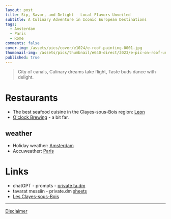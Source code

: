 ```yaml
---
layout: post
title: Sip, Savor, and Delight - Local Flavors Unveiled
subtitle: A Culinary Adventure in Iconic European Destinations
tags:
  - Amsterdam
  - Paris
  - Rome
comments: false
cover-img: /assets/pics/cover/e1024/e-roof-painting-0001.jpg
thumbnail-img: /assets/pics/thumbnail/e640-direct/2023/e-pic-on-roof-uncle-0001.jpg
published: true
---
```


> City of canals,
Culinary dreams take flight,
Taste buds dance with delight.

# Restaurants

- The best seafood cuisine in the Clayes-sous-Bois region: [Leon](https://brasserie.restaurantleon.fr/fr/les-clayes-sous-bois)
- [O'clock Brewing](https://oclockbrewing.fr/en/) - a bit far.

## weather

  - Holiday weather: [Amsterdam](https://www.holiday-weather.com/amsterdam/averages/november/)
  - Accuweather: [Paris](https://www.accuweather.com/en/fr/paris/623/weather-forecast/623)
  
# Links

- chatGPT - prompts - [private ta.dm](https://docs.google.com/document/d/1n1Vl_3XI5mYtdwjpzkOmbijMq9S61ba18t5PttlT9xE/edit?usp=sharing)
- tavarat messiin - private.dm [sheets](https://docs.google.com/spreadsheets/d/19BkGyPCeYUFju6qmrPmDd3s-zcD2MNX5jRguvoorb1c/edit?usp=sharing)
- [Les Clayes-sous-Bois](https://www.google.com/maps/place/78340+Les+Clayes-sous-Bois,+Ranska/@48.8168324,1.944485)

---

[Disclaimer](https://talonendm.github.io/disclaimer)

